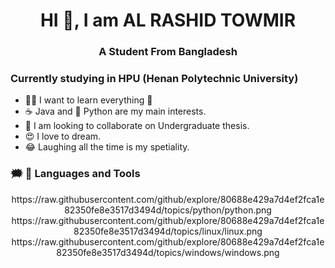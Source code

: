 # <h1 align="center">HI 👋, I am AL RASHID TOWMIR</h1>

### <h3 align="center">A Student From Bangladesh</h3>

### Currently studying in HPU (Henan Polytechnic University)

- 🏃‍♂️ I want to learn everything 🤣
- ☕ Java and 🐍 Python are my main interests.
- 🙏 I am looking to collaborate on Undergraduate thesis.
- 😍 I love to dream.
- 😂 Laughing all the time is my spetiality.


### 🗯 🔨 Languages and Tools

<p align="center">
  https://raw.githubusercontent.com/github/explore/80688e429a7d4ef2fca1e82350fe8e3517d3494d/topics/python/python.png
  https://raw.githubusercontent.com/github/explore/80688e429a7d4ef2fca1e82350fe8e3517d3494d/topics/linux/linux.png
  https://raw.githubusercontent.com/github/explore/80688e429a7d4ef2fca1e82350fe8e3517d3494d/topics/windows/windows.png
<p>
